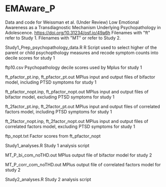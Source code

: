 # EMAware_P
Data and code for Weissman et al. (Under Review) Low Emotional Awareness as a Transdiagnostic Mechanism Underlying Psychopathology in Adolescence. https://doi.org/10.31234/osf.io/49a6h
Filenames with "ft" refer to Study 1.
Filenames with "MT" or refer to Study 2.

Study1_Prep_psychopathology_data.R 
R Script used to select higher of the parent or child psychopthology measures and recode symptom counts into decile scores for study 1

ftp10.csv
Psychopathology decile scores used by Mplus for study 1

ft_pfactor_pt.inp, ft_pfactor_pt.out
MPlus input and output files of bifactor model, including PTSD symptoms for study 1

ft_pfactor_nopt.inp, ft_pfactor_nopt.out
MPlus input and output files of bifactor model, excluding PTSD symptoms for study 1

ft_2factor_pt.inp, ft_2factor_pt.out
MPlus input and output files of correlated factors model, including PTSD symptoms for study 1

ft_2factor_nopt.inp, ft_2factor_nopt.out
MPlus input and output files of correlated factors model, excluding PTSD symptoms for study 1

ftp_nopt.txt
Factor scores from ft_pfactor_nopt

Study1_analyses.R
Study 1 analysis script

MT_P_bi_com_noTHD.out
MPlus output file of bifactor model for study 2

MT_P_corr_com_noTHD.out
MPlus output file of correlated factors model for study 2

Study2_analyses.R
Study 2 analysis script
